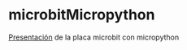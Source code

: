 # microbitMicropython
[Presentación](https://github.com/leobotmanuel/microbitMicropython/tree/master/doc) de la placa microbit con micropython
